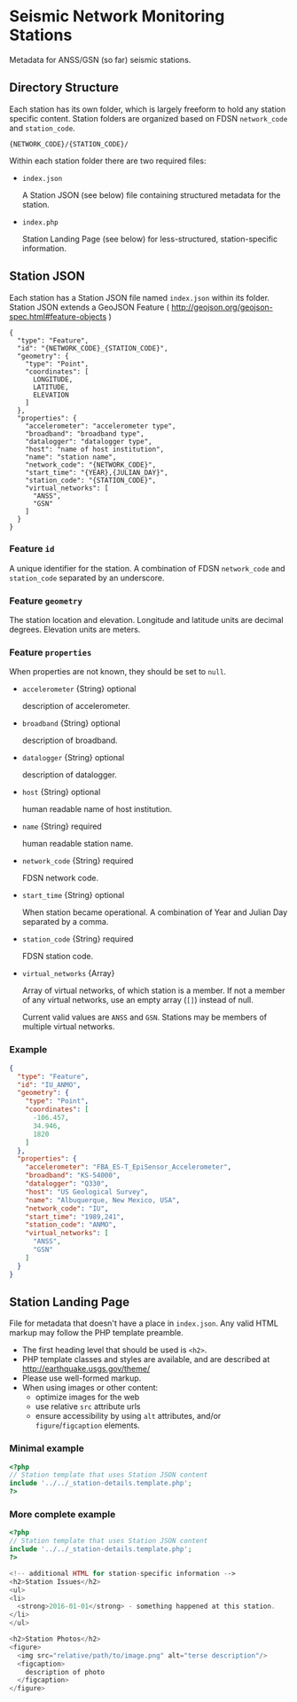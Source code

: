 Seismic Network Monitoring Stations
===================================

Metadata for ANSS/GSN (so far) seismic stations.


## Directory Structure

Each station has its own folder, which is largely freeform to hold any station
specific content.  Station folders are organized based on FDSN `network_code` and `station_code`.
```
{NETWORK_CODE}/{STATION_CODE}/
```

Within each station folder there are two required files:

- `index.json`

  A Station JSON (see below) file containing structured metadata for the
  station.

- `index.php`

  Station Landing Page (see below) for less-structured, station-specific
  information.


## Station JSON

Each station has a Station JSON file named `index.json` within its folder.
Station JSON extends a GeoJSON Feature
  ( http://geojson.org/geojson-spec.html#feature-objects )

```
{
  "type": "Feature",
  "id": "{NETWORK_CODE}_{STATION_CODE}",
  "geometry": {
    "type": "Point",
    "coordinates": [
      LONGITUDE,
      LATITUDE,
      ELEVATION
    ]
  },
  "properties": {
    "accelerometer": "accelerometer type",
    "broadband": "broadband type",
    "datalogger": "datalogger type",
    "host": "name of host institution",
    "name": "station name",
    "network_code": "{NETWORK_CODE}",
    "start_time": "{YEAR},{JULIAN_DAY}",
    "station_code": "{STATION_CODE}",
    "virtual_networks": [
      "ANSS",
      "GSN"
    ]
  }
}
```

### Feature `id`

A unique identifier for the station.
A combination of FDSN `network_code` and `station_code` separated by an
underscore.

### Feature `geometry`

The station location and elevation.
Longitude and latitude units are decimal degrees.
Elevation units are meters.

### Feature `properties`

When properties are not known, they should be set to `null`.

- `accelerometer` {String} optional

  description of accelerometer.

- `broadband` {String} optional

  description of broadband.

- `datalogger` {String} optional

  description of datalogger.

- `host` {String} optional

  human readable name of host institution.

- `name` {String} required

  human readable station name.

- `network_code` {String} required

  FDSN network code.

- `start_time` {String} optional

  When station became operational.
  A combination of Year and Julian Day separated by a comma.

- `station_code` {String} required

  FDSN station code.

- `virtual_networks` {Array<String>}

  Array of virtual networks, of which station is a member.
  If not a member of any virtual networks, use an empty array (`[]`)
  instead of null.

  Current valid values are `ANSS` and `GSN`.
  Stations may be members of multiple virtual networks.


### Example
```json
{
  "type": "Feature",
  "id": "IU_ANMO",
  "geometry": {
    "type": "Point",
    "coordinates": [
      -106.457,
      34.946,
      1820
    ]
  },
  "properties": {
    "accelerometer": "FBA_ES-T_EpiSensor_Accelerometer",
    "broadband": "KS-54000",
    "datalogger": "Q330",
    "host": "US Geological Survey",
    "name": "Albuquerque, New Mexico, USA",
    "network_code": "IU",
    "start_time": "1989,241",
    "station_code": "ANMO",
    "virtual_networks": [
      "ANSS",
      "GSN"
    ]
  }
}
```


## Station Landing Page

File for metadata that doesn't have a place in `index.json`.
Any valid HTML markup may follow the PHP template preamble.

- The first heading level that should be used is `<h2>`.
- PHP template classes and styles are available, and are described at
  http://earthquake.usgs.gov/theme/
- Please use well-formed markup.
- When using images or other content:
  - optimize images for the web
  - use relative `src` attribute urls
  - ensure accessibility by using `alt` attributes, and/or
    `figure`/`figcaption` elements.

### Minimal example

```php
<?php
// Station template that uses Station JSON content
include '../../_station-details.template.php';
?>
```

### More complete example

```php
<?php
// Station template that uses Station JSON content
include '../../_station-details.template.php';
?>

<!-- additional HTML for station-specific information -->
<h2>Station Issues</h2>
<ul>
<li>
  <strong>2016-01-01</strong> - something happened at this station.
</li>
</ul>

<h2>Station Photos</h2>
<figure>
  <img src="relative/path/to/image.png" alt="terse description"/>
  <figcaption>
    description of photo
  </figcaption>
</figure>
```
